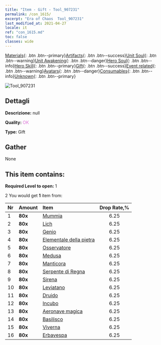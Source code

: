 ```yaml
---
title: "Item - Gift - Tool_907231"
permalink: /con_1615/
excerpt: "Era of Chaos  Tool_907231"
last_modified_at: 2021-04-27
locale: it
ref: "con_1615.md"
toc: false
classes: wide
---
```

 [Materials](/ItemsIT/){: .btn .btn--primary}[Artifacts](/ItemsIT/Artifacts/){: .btn .btn--success}[Unit Soul](/ItemsIT/UnitSoul/){: .btn .btn--warning}[Unit Awakening](/ItemsIT/UnitAwakening/){: .btn .btn--danger}[Hero Soul](/ItemsIT/HeroSoul/){: .btn .btn--info}[Hero Skill](/ItemsIT/HeroSkill/){: .btn .btn--primary}[Gift](/ItemsIT/Gift/){: .btn .btn--success}[Event related](/ItemsIT/Events/){: .btn .btn--warning}[Avatars](/ItemsIT/Avatars/){: .btn .btn--danger}[Consumables](/ItemsIT/Consumables/){: .btn .btn--info}[Unknown](/ItemsIT/Unknown/){: .btn .btn--primary}

 ![Tool_907231](/images/t/i_907167.png)

## Dettagli
 **Descrizione:** null

 **Quality:** <span style="color: #DA70D6">OK</span>

 **Type:** Gift

## Gather

  None

## This item contains:

 **Required Level to open:** 1

 2 You would get **1** item  from:

  | Nr | Amount |     Item    | Drop Rate,% |
  |:---|:-------|:------------|:---------:|
  | 1 |  **80x** | [Mummia](/ItemsIT/unt_215/) | 6.25 | 
  | 2 |  **80x** | [Lich](/ItemsIT/unt_212/) | 6.25 | 
  | 3 |  **80x** | [Genio](/ItemsIT/unt_239/) | 6.25 | 
  | 4 |  **80x** | [Elementale della pietra](/ItemsIT/unt_266/) | 6.25 | 
  | 5 |  **80x** | [Osservatore](/ItemsIT/unt_246/) | 6.25 | 
  | 6 |  **80x** | [Medusa](/ItemsIT/unt_247/) | 6.25 | 
  | 7 |  **80x** | [Manticora](/ItemsIT/unt_249/) | 6.25 | 
  | 8 |  **80x** | [Serpente di Regna](/ItemsIT/unt_276/) | 6.25 | 
  | 9 |  **80x** | [Sirena](/ItemsIT/unt_277/) | 6.25 | 
  | 10 |  **80x** | [Leviatano](/ItemsIT/unt_280/) | 6.25 | 
  | 11 |  **80x** | [Druido](/ItemsIT/unt_206/) | 6.25 | 
  | 12 |  **80x** | [Incubo](/ItemsIT/unt_233/) | 6.25 | 
  | 13 |  **80x** | [Aeronave magica](/ItemsIT/unt_242/) | 6.25 | 
  | 14 |  **80x** | [Basilisco](/ItemsIT/unt_256/) | 6.25 | 
  | 15 |  **80x** | [Viverna](/ItemsIT/unt_258/) | 6.25 | 
  | 16 |  **80x** | [Erbavespa](/ItemsIT/unt_260/) | 6.25 | 
